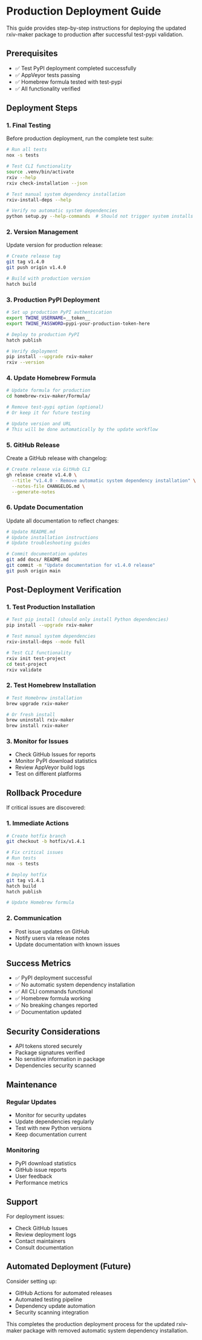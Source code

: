 # Production Deployment Guide

This guide provides step-by-step instructions for deploying the updated rxiv-maker package to production after successful test-pypi validation.

## Prerequisites

- ✅ Test PyPI deployment completed successfully
- ✅ AppVeyor tests passing
- ✅ Homebrew formula tested with test-pypi
- ✅ All functionality verified

## Deployment Steps

### 1. Final Testing

Before production deployment, run the complete test suite:

```bash
# Run all tests
nox -s tests

# Test CLI functionality
source .venv/bin/activate
rxiv --help
rxiv check-installation --json

# Test manual system dependency installation
rxiv-install-deps --help

# Verify no automatic system dependencies
python setup.py --help-commands  # Should not trigger system installs
```

### 2. Version Management

Update version for production release:

```bash
# Create release tag
git tag v1.4.0
git push origin v1.4.0

# Build with production version
hatch build
```

### 3. Production PyPI Deployment

```bash
# Set up production PyPI authentication
export TWINE_USERNAME=__token__
export TWINE_PASSWORD=pypi-your-production-token-here

# Deploy to production PyPI
hatch publish

# Verify deployment
pip install --upgrade rxiv-maker
rxiv --version
```

### 4. Update Homebrew Formula

```bash
# Update formula for production
cd homebrew-rxiv-maker/Formula/

# Remove test-pypi option (optional)
# Or keep it for future testing

# Update version and URL
# This will be done automatically by the update workflow
```

### 5. GitHub Release

Create a GitHub release with changelog:

```bash
# Create release via GitHub CLI
gh release create v1.4.0 \
  --title "v1.4.0 - Remove automatic system dependency installation" \
  --notes-file CHANGELOG.md \
  --generate-notes
```

### 6. Update Documentation

Update all documentation to reflect changes:

```bash
# Update README.md
# Update installation instructions
# Update troubleshooting guides

# Commit documentation updates
git add docs/ README.md
git commit -m "Update documentation for v1.4.0 release"
git push origin main
```

## Post-Deployment Verification

### 1. Test Production Installation

```bash
# Test pip install (should only install Python dependencies)
pip install --upgrade rxiv-maker

# Test manual system dependencies
rxiv-install-deps --mode full

# Test CLI functionality
rxiv init test-project
cd test-project
rxiv validate
```

### 2. Test Homebrew Installation

```bash
# Test Homebrew installation
brew upgrade rxiv-maker

# Or fresh install
brew uninstall rxiv-maker
brew install rxiv-maker
```

### 3. Monitor for Issues

- Check GitHub Issues for reports
- Monitor PyPI download statistics
- Review AppVeyor build logs
- Test on different platforms

## Rollback Procedure

If critical issues are discovered:

### 1. Immediate Actions

```bash
# Create hotfix branch
git checkout -b hotfix/v1.4.1

# Fix critical issues
# Run tests
nox -s tests

# Deploy hotfix
git tag v1.4.1
hatch build
hatch publish

# Update Homebrew formula
```

### 2. Communication

- Post issue updates on GitHub
- Notify users via release notes
- Update documentation with known issues

## Success Metrics

- ✅ PyPI deployment successful
- ✅ No automatic system dependency installation
- ✅ All CLI commands functional
- ✅ Homebrew formula working
- ✅ No breaking changes reported
- ✅ Documentation updated

## Security Considerations

- API tokens stored securely
- Package signatures verified
- No sensitive information in package
- Dependencies security scanned

## Maintenance

### Regular Updates

- Monitor for security updates
- Update dependencies regularly
- Test with new Python versions
- Keep documentation current

### Monitoring

- PyPI download statistics
- GitHub issue reports
- User feedback
- Performance metrics

## Support

For deployment issues:
- Check GitHub Issues
- Review deployment logs
- Contact maintainers
- Consult documentation

## Automated Deployment (Future)

Consider setting up:
- GitHub Actions for automated releases
- Automated testing pipeline
- Dependency update automation
- Security scanning integration

This completes the production deployment process for the updated rxiv-maker package with removed automatic system dependency installation.